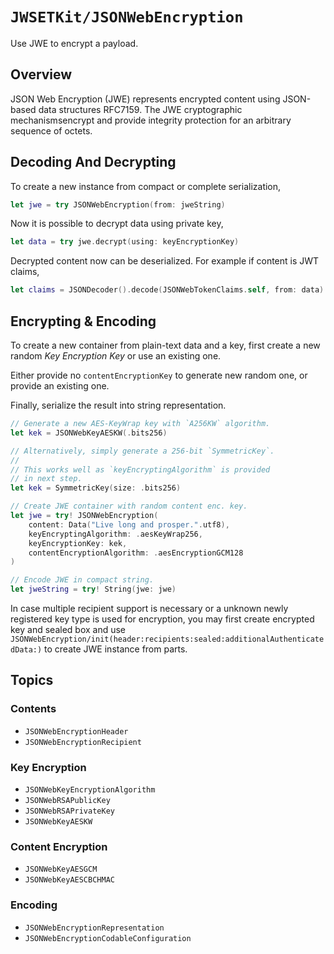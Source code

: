 # ``JWSETKit/JSONWebEncryption``

Use JWE to encrypt a payload.

## Overview

JSON Web Encryption (JWE) represents encrypted content using JSON-based 
data structures RFC7159. The JWE cryptographic mechanismsencrypt 
and provide integrity protection for an arbitrary sequence of octets.

## Decoding And Decrypting

To create a new instance from compact or complete serialization,

``` swift
let jwe = try JSONWebEncryption(from: jweString)
```

Now it is possible to decrypt data using private key,

```swift
let data = try jwe.decrypt(using: keyEncryptionKey)
```

Decrypted content now can be deserialized. For example if content is JWT claims,

```swift
let claims = JSONDecoder().decode(JSONWebTokenClaims.self, from: data)
```

## Encrypting & Encoding

To create a new container from plain-text data and a key, first
create a new random *Key Encryption Key* or use an existing one.

Either provide no `contentEncryptionKey` to generate new random one,
or provide an existing one.

Finally, serialize the result into string representation.

```swift
// Generate a new AES-KeyWrap key with `A256KW` algorithm.
let kek = JSONWebKeyAESKW(.bits256)

// Alternatively, simply generate a 256-bit `SymmetricKey`.
//
// This works well as `keyEncryptingAlgorithm` is provided
// in next step.
let kek = SymmetricKey(size: .bits256)

// Create JWE container with random content enc. key.
let jwe = try! JSONWebEncryption(
    content: Data("Live long and prosper.".utf8),
    keyEncryptingAlgorithm: .aesKeyWrap256,
    keyEncryptionKey: kek,
    contentEncryptionAlgorithm: .aesEncryptionGCM128
)

// Encode JWE in compact string.
let jweString = try! String(jwe: jwe)
```

In case multiple recipient support is necessary or a unknown newly registered key type
is used for encryption, you may first create encrypted key and sealed box and use 
``JSONWebEncryption/init(header:recipients:sealed:additionalAuthenticatedData:)``
to create JWE instance from parts.

## Topics

### Contents

- ``JSONWebEncryptionHeader``
- ``JSONWebEncryptionRecipient``

### Key Encryption

- ``JSONWebKeyEncryptionAlgorithm``
- ``JSONWebRSAPublicKey``
- ``JSONWebRSAPrivateKey``
- ``JSONWebKeyAESKW``

### Content Encryption

- ``JSONWebKeyAESGCM``
- ``JSONWebKeyAESCBCHMAC``

### Encoding

- ``JSONWebEncryptionRepresentation``
- ``JSONWebEncryptionCodableConfiguration``
